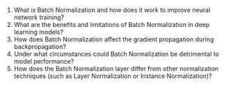 1. What is Batch Normalization and how does it work to improve neural network training?
2. What are the benefits and limitations of Batch Normalization in deep learning models?
3. How does Batch Normalization affect the gradient propagation during backpropagation?
4. Under what circumstances could Batch Normalization be detrimental to model performance?
5. How does the Batch Normalization layer differ from other normalization techniques (such as Layer Normalization or Instance Normalization)?